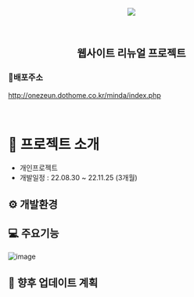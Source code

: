 <p align="middle" >
<img src="https://user-images.githubusercontent.com/78632052/204071581-0010c965-1801-4b3d-9d01-d4b5f56f7309.png"><br>
</p>

<div align="center">
<br/>
  <h2> 웹사이트 리뉴얼 프로젝트 </h2>
</div>

### 📌배포주소
http://onezeun.dothome.co.kr/minda/index.php

<br/>


# 📝 프로젝트 소개
- 개인프로젝트
- 개발일정 : 22.08.30 ~ 22.11.25 (3개월)


## ⚙️ 개발환경

## 💻 주요기능
![image](https://user-images.githubusercontent.com/78632052/204072080-0fe3e155-b404-406d-a203-f374ec3a1550.png)


## 🎯 향후 업데이트 계획

